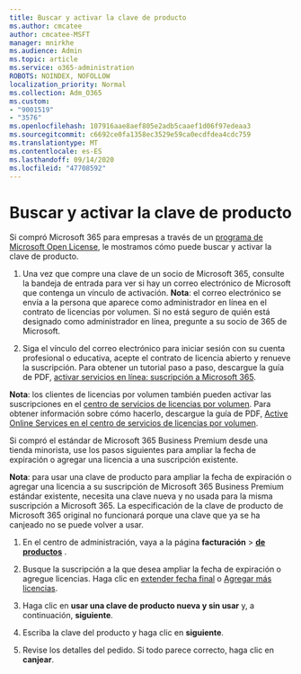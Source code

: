 ```yaml
---
title: Buscar y activar la clave de producto
ms.author: cmcatee
author: cmcatee-MSFT
manager: mnirkhe
ms.audience: Admin
ms.topic: article
ms.service: o365-administration
ROBOTS: NOINDEX, NOFOLLOW
localization_priority: Normal
ms.collection: Adm_O365
ms.custom:
- "9001519"
- "3576"
ms.openlocfilehash: 107916aae8aef805e2adb5caaef1d06f97edeaa3
ms.sourcegitcommit: c6692ce0fa1358ec3529e59ca0ecdfdea4cdc759
ms.translationtype: MT
ms.contentlocale: es-ES
ms.lasthandoff: 09/14/2020
ms.locfileid: "47708592"
---
```

# <a name="find-and-activate-my-product-key"></a>Buscar y activar la clave de producto

Si compró Microsoft 365 para empresas a través de un [programa de Microsoft Open License](https://go.microsoft.com/fwlink/p/?LinkID=613298), le mostramos cómo puede buscar y activar la clave de producto.

1. Una vez que compre una clave de un socio de Microsoft 365, consulte la bandeja de entrada para ver si hay un correo electrónico de Microsoft que contenga un vínculo de activación.  **Nota**: el correo electrónico se envía a la persona que aparece como administrador en línea en el contrato de licencias por volumen.  Si no está seguro de quién está designado como administrador en línea, pregunte a su socio de 365 de Microsoft.

2. Siga el vínculo del correo electrónico para iniciar sesión con su cuenta profesional o educativa, acepte el contrato de licencia abierto y renueve la suscripción.  Para obtener un tutorial paso a paso, descargue la guía de PDF, [activar servicios en línea: suscripción a Microsoft 365](https://go.microsoft.com/fwlink/p/?LinkId=618100). 

**Nota**: los clientes de licencias por volumen también pueden activar las suscripciones en el [centro de servicios de licencias por volumen](https://go.microsoft.com/fwlink/p/?LinkID=282016).  Para obtener información sobre cómo hacerlo, descargue la guía de PDF, [Active Online Services en el centro de servicios de licencias por volumen](https://go.microsoft.com/fwlink/p/?LinkId=618096).

Si compró el estándar de Microsoft 365 Business Premium desde una tienda minorista, use los pasos siguientes para ampliar la fecha de expiración o agregar una licencia a una suscripción existente.

**Nota**: para usar una clave de producto para ampliar la fecha de expiración o agregar una licencia a su suscripción de Microsoft 365 Business Premium estándar existente, necesita una clave nueva y no usada para la misma suscripción a Microsoft 365.  La especificación de la clave de producto de Microsoft 365 original no funcionará porque una clave que ya se ha canjeado no se puede volver a usar.

1. En el centro de administración, vaya a la página **facturación**  >  **[de productos](https://go.microsoft.com/fwlink/p/?linkid=842054)** .

2. Busque la suscripción a la que desea ampliar la fecha de expiración o agregue licencias.  Haga clic en [extender fecha final](https://go.microsoft.com/fwlink/p/?linkid=842054) o [Agregar más licencias](https://go.microsoft.com/fwlink/p/?linkid=842054).

3. Haga clic en **usar una clave de producto nueva y sin usar** y, a continuación, **siguiente**.

4. Escriba la clave del producto y haga clic en **siguiente**.

5. Revise los detalles del pedido.  Si todo parece correcto, haga clic en **canjear**.